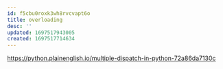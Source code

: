 ```yaml
---
id: f5cbu0roxk3wh8rvcvapt6o
title: overloading
desc: ''
updated: 1697517943005
created: 1697517714634
---
```

https://python.plainenglish.io/multiple-dispatch-in-python-72a86da7130c